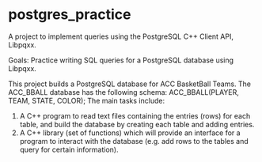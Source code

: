 # postgres_practice
A project to implement queries using the PostgreSQL C++ Client API, Libpqxx.

Goals: Practice writing SQL queries for a PostgreSQL database using Libpqxx.

This project builds a PostgreSQL database for ACC BasketBall Teams. The ACC_BBALL database has the following schema: ACC_BBALL(PLAYER, TEAM, STATE, COLOR);
The main tasks include: 
  1. A C++ program to read text files containing the entries (rows) for each table, and build the database by creating each table and adding entries.
  2. A C++ library (set of functions) which will provide an interface for a program to interact with the database (e.g. add rows to the tables and query for certain information).

